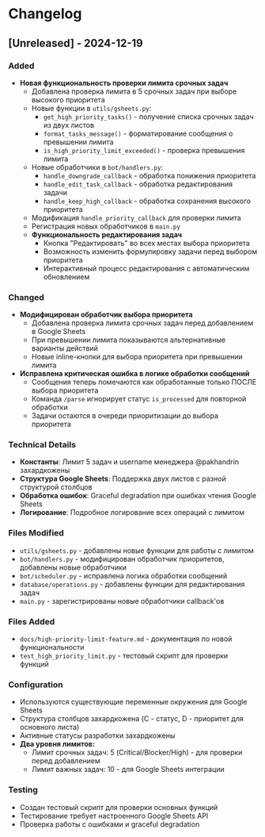 # Changelog

## [Unreleased] - 2024-12-19

### Added
- **Новая функциональность проверки лимита срочных задач**
  - Добавлена проверка лимита в 5 срочных задач при выборе высокого приоритета
  - Новые функции в `utils/gsheets.py`:
    - `get_high_priority_tasks()` - получение списка срочных задач из двух листов
    - `format_tasks_message()` - форматирование сообщения о превышении лимита
    - `is_high_priority_limit_exceeded()` - проверка превышения лимита
  - Новые обработчики в `bot/handlers.py`:
    - `handle_downgrade_callback` - обработка понижения приоритета
    - `handle_edit_task_callback` - обработка редактирования задачи
    - `handle_keep_high_callback` - обработка сохранения высокого приоритета
  - Модификация `handle_priority_callback` для проверки лимита
  - Регистрация новых обработчиков в `main.py`
  - **Функциональность редактирования задач**
    - Кнопка "Редактировать" во всех местах выбора приоритета
    - Возможность изменить формулировку задачи перед выбором приоритета
    - Интерактивный процесс редактирования с автоматическим обновлением

### Changed
- **Модифицирован обработчик выбора приоритета**
  - Добавлена проверка лимита срочных задач перед добавлением в Google Sheets
  - При превышении лимита показываются альтернативные варианты действий
  - Новые inline-кнопки для выбора приоритета при превышении лимита
- **Исправлена критическая ошибка в логике обработки сообщений**
  - Сообщения теперь помечаются как обработанные только ПОСЛЕ выбора приоритета
  - Команда `/parse` игнорирует статус `is_processed` для повторной обработки
  - Задачи остаются в очереди приоритизации до выбора приоритета

### Technical Details
- **Константы**: Лимит 5 задач и username менеджера @pakhandrin захардкожены
- **Структура Google Sheets**: Поддержка двух листов с разной структурой столбцов
- **Обработка ошибок**: Graceful degradation при ошибках чтения Google Sheets
- **Логирование**: Подробное логирование всех операций с лимитом

### Files Modified
- `utils/gsheets.py` - добавлены новые функции для работы с лимитом
- `bot/handlers.py` - модифицирован обработчик приоритетов, добавлены новые обработчики
- `bot/scheduler.py` - исправлена логика обработки сообщений
- `database/operations.py` - добавлены функции для редактирования задач
- `main.py` - зарегистрированы новые обработчики callback'ов

### Files Added
- `docs/high-priority-limit-feature.md` - документация по новой функциональности
- `test_high_priority_limit.py` - тестовый скрипт для проверки функций

### Configuration
- Используются существующие переменные окружения для Google Sheets
- Структура столбцов захардкожена (C - статус, D - приоритет для основного листа)
- Активные статусы разработки захардкожены
- **Два уровня лимитов:**
  - Лимит срочных задач: 5 (Critical/Blocker/High) - для проверки перед добавлением
  - Лимит важных задач: 10 - для Google Sheets интеграции

### Testing
- Создан тестовый скрипт для проверки основных функций
- Тестирование требует настроенного Google Sheets API
- Проверка работы с ошибками и graceful degradation
